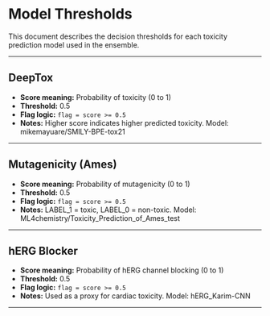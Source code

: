 # Model Thresholds

This document describes the decision thresholds for each toxicity prediction model used in the ensemble.

---

## DeepTox

- **Score meaning:** Probability of toxicity (0 to 1)
- **Threshold:** 0.5
- **Flag logic:** `flag = score >= 0.5`
- **Notes:** Higher score indicates higher predicted toxicity. Model: mikemayuare/SMILY-BPE-tox21

---

## Mutagenicity (Ames)

- **Score meaning:** Probability of mutagenicity (0 to 1)
- **Threshold:** 0.5
- **Flag logic:** `flag = score >= 0.5`
- **Notes:** LABEL_1 = toxic, LABEL_0 = non-toxic. Model: ML4chemistry/Toxicity_Prediction_of_Ames_test

---

## hERG Blocker

- **Score meaning:** Probability of hERG channel blocking (0 to 1)
- **Threshold:** 0.5
- **Flag logic:** `flag = score >= 0.5`
- **Notes:** Used as a proxy for cardiac toxicity. Model: hERG_Karim-CNN

---
